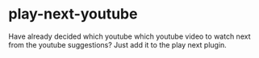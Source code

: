 # play-next-youtube
Have already decided which youtube which youtube video to watch next from the youtube suggestions? Just add it to the play next plugin.
